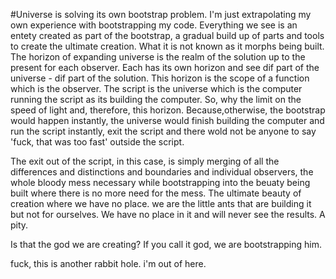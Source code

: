 #Universe is solving its own bootstrap problem.
I'm just extrapolating my own experience with bootstrapping my code. Everything we see is an entety created as part of the bootstrap, a gradual build up of parts and tools to create
the ultimate creation. What it is not known as it morphs being built. 
The horizon of expanding universe is the realm of the solution up to the present for each observer.
Each has its own horizon and see dif part of the universe - dif part of the solution. 
This horizon is the scope of a function which is the observer. The script is the universe which is the computer 
running the script as its building the computer. So, why the limit on the speed of light and, therefore, this horizon. 
Because,otherwise, the bootstrap would happen instantly, the universe would finish building the computer and run the script 
instantly, exit the script and there wold not be anyone to say 'fuck, that was too fast' outside the script.

The exit out of the script, in this case, is simply merging of all the differences and distinctions and boundaries and 
individual observers, the whole bloody mess necessary while bootstrapping into the beuaty being built where there is no 
more need for the mess. The ultimate beauty of creation where we have no place. we are the little ants that are building 
it but not for ourselves. We have no place in it and will never see the results. A pity.

Is that the god we are creating? If you call it god, we are bootstrapping him.

fuck, this is another rabbit hole. i'm out of here.
